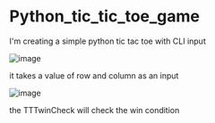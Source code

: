 # Python_tic_tic_toe_game
I'm creating a simple python tic tac toe with CLI input

![image](https://github.com/KevinTanoto/Python_tic_tic_toe_game/assets/105341706/6ae6b26b-ecf8-47ce-aff6-59bd6bfe6d1b)

it takes a value of row and column as an input


![image](https://github.com/KevinTanoto/Python_tic_tic_toe_game/assets/105341706/58cfd138-7b97-4fcc-9294-6ee762d44eac)


the TTTwinCheck will check the win condition
